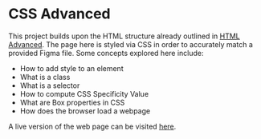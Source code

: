 # CSS Advanced

This project builds upon the HTML structure already outlined in [HTML Advanced](https://github.com/EliBrank/atlas-web-development/tree/main/html_advanced). The page here is styled via CSS in order to accurately match a provided Figma file. Some concepts explored here include:
  - How to add style to an element
  - What is a class
  - What is a selector
  - How to compute CSS Specificity Value
  - What are Box properties in CSS
  - How does the browser load a webpage

A live version of the web page can be visited [here](https://elibrank.github.io/atlas-web-development/css_advanced/).
